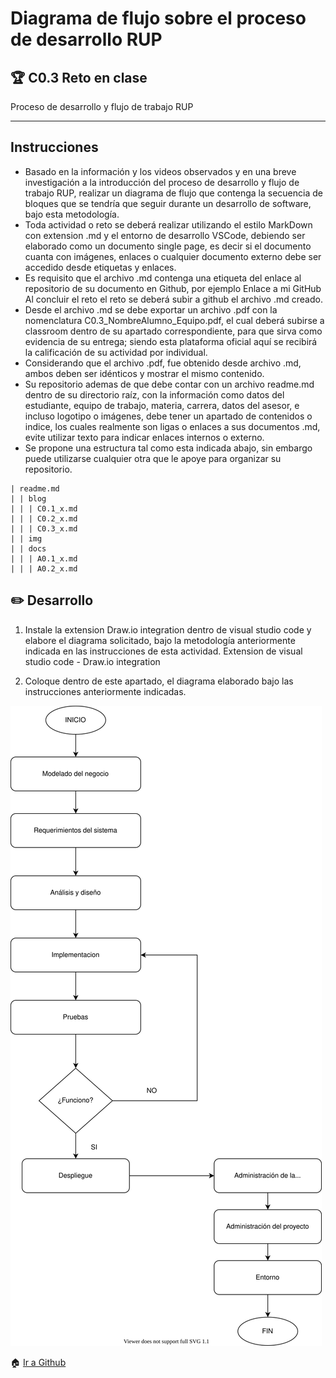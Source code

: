 ﻿# Diagrama de flujo sobre el proceso de desarrollo RUP

## :trophy: C0.3 Reto en clase
Proceso de desarrollo y flujo de trabajo RUP
___

## Instrucciones

 - Basado en la información y los videos observados y en una breve
   investigación a la introducción del proceso de desarrollo y flujo de
   trabajo RUP, realizar un diagrama de flujo que contenga la secuencia
   de bloques que se tendría que seguir durante un desarrollo de
   software, bajo esta metodología.
 - Toda actividad o reto se deberá realizar utilizando el estilo
   MarkDown con extension .md y el entorno de desarrollo VSCode,
   debiendo ser elaborado como un documento single page, es decir si el
   documento cuanta con imágenes, enlaces o cualquier documento externo
   debe ser accedido desde etiquetas y enlaces.
 - Es requisito que el archivo .md contenga una etiqueta del enlace al
   repositorio de su documento en Github, por ejemplo Enlace a mi GitHub
   Al concluir el reto el reto se deberá subir a github el archivo .md
   creado.
 - Desde el archivo .md se debe exportar un archivo .pdf con la
   nomenclatura C0.3_NombreAlumno_Equipo.pdf, el cual deberá subirse a
   classroom dentro de su apartado correspondiente, para que sirva como
   evidencia de su entrega; siendo esta plataforma oficial aquí se
   recibirá la calificación de su actividad por individual.
 - Considerando que el archivo .pdf, fue obtenido desde archivo .md,
   ambos deben ser idénticos y mostrar el mismo contenido.
 - Su repositorio ademas de que debe contar con un archivo readme.md
   dentro de su directorio raíz, con la información como datos del
   estudiante, equipo de trabajo, materia, carrera, datos del asesor, e
   incluso logotipo o imágenes, debe tener un apartado de contenidos o
   indice, los cuales realmente son ligas o enlaces a sus documentos
   .md, evite utilizar texto para indicar enlaces internos o externo.
 - Se propone una estructura tal como esta indicada abajo, sin embargo
   puede utilizarse cualquier otra que le apoye para organizar su
   repositorio.

  
```
| readme.md
| | blog
| | | C0.1_x.md
| | | C0.2_x.md
| | | C0.3_x.md
| | img
| | docs
| | | A0.1_x.md
| | | A0.2_x.md
```

## :pencil2:  Desarrollo

1. Instale la extension Draw.io integration dentro de visual studio code y elabore el diagrama solicitado,
bajo la metodología anteriormente indicada en las instrucciones de esta actividad.
Extension de visual studio code - Draw.io integration

2. Coloque dentro de este apartado, el diagrama elaborado bajo las instrucciones anteriormente indicadas.

![DiagramadeFlujo](/img/CO.3_OscarHuerta_Zeppelin.drawio.svg)

:house: [Ir a Github](https://github.com/OscarAbrahamH/AnalisisAvanzado_Desarrollo/blob/master/AbrahamHDocs/blog/C0.3_OscarHuerta_Zeppelin.md)


